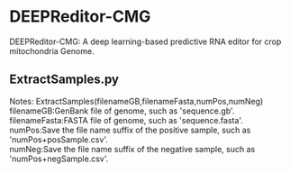 # DEEPReditor-CMG
DEEPReditor-CMG: A deep learning-based predictive RNA editor for crop mitochondria Genome. 

## ExtractSamples.py
Notes: ExtractSamples(filenameGB,filenameFasta,numPos,numNeg)<br> 
filenameGB:GenBank file of genome, such as 'sequence.gb'.<br> 
filenameFasta:FASTA file of genome, such as 'sequence.fasta'.<br> 
numPos:Save the file name suffix of the positive sample, such as 'numPos+posSample.csv'.<br> 
numNeg:Save the file name suffix of the negative sample, such as 'numPos+negSample.csv'.<br> 
